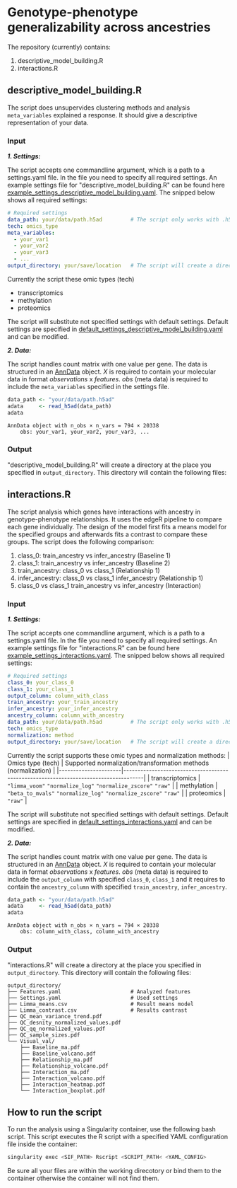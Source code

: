 # Genotype-phenotype generalizability across ancestries

The repository (currently) contains:
1. descriptive_model_building.R
2. interactions.R


## descriptive_model_building.R
The script does unsupervides clustering methods and analysis `meta_variables` explained a response. It should give a descriptive representation of your data.

### Input
***1. Settings:***

The script accepts one commandline argument, which is a path to a settings.yaml file. 
In the file you need to specify all required settings. An example settings file for "descriptive_model_building.R" can be found here [example_settings_descriptive_model_building.yaml](https://github.com/DKatzlberger/Project_Y/blob/main/example_settings_descriptive_model_building.yaml). The snipped below shows all required settings:
```yaml
# Required settings
data_path: your/data/path.h5ad         # The script only works with .h5ad files
tech: omics_type 
meta_variables:
  - your_var1
  - your_var2
  - your_var3   
  - ...                   
output_directory: your/save/location   # The script will create a directory at this place
```
Currently the script these omic types (tech)
- transcriptomics
- methylation
- proteomics

The script will substitute not specified settings with default settings. Default settings are specified in [default_settings_descriptive_model_building.yaml](https://github.com/DKatzlberger/Project_Y/blob/main/default_settings_descriptive_model_building.yaml) and can be modified.


***2. Data:***

The script handles count matrix with one value per gene.
The data is structured in an [AnnData](https://anndata.readthedocs.io/en/stable/) object. 
*X* is required to contain your molecular data in format *observations* x *features*.
*obs* (meta data) is required to include the `meta_variables` specified in the settings file.
```r
data_path <- "your/data/path.h5ad"
adata     <- read_h5ad(data_path)
adata
```
```
AnnData object with n_obs × n_vars = 794 × 20338
    obs: your_var1, your_var2, your_var3, ...
```

### Output
"descriptive_model_building.R" will create a directory at the place you specified in `output_directory`. 
This directory will contain the following files:


## interactions.R
The script analysis which genes have interactions with ancestry in genotype-phenotype relationships. It uses the edgeR pipeline to compare each gene individually. The design of the model first fits a means model for the specified groups and afterwards fits a contrast to compare these groups. The script does the following comparison:
1. class_0: train_ancestry vs infer_ancestry (Baseline 1)
2. class_1: train_ancestry vs infer_ancestry (Baseline 2)
3. train_ancestry: class_0 vs class_1 (Relationship 1)
4. infer_ancestry: class_0 vs class_1 infer_ancestry (Relationship 1)
5. class_0 vs class_1 train_ancestry vs infer_ancestry (Interaction)

### Input
***1. Settings:***

The script accepts one commandline argument, which is a path to a settings.yaml file. 
In the file you need to specify all required settings. An example settings file for "interactions.R" can be found here [example_settings_interactions.yaml](https://github.com/DKatzlberger/Project_Y/blob/main/example_settings_interactions.yaml). The snipped below shows all required settings:
```yaml
# Required settings
class_0: your_class_0                  
class_1: your_class_1                  
output_column: column_with_class       
train_ancestry: your_train_ancestry    
infer_ancestry: your_infer_ancestry    
ancestry_column: column_with_ancestry  
data_path: your/data/path.h5ad         # The script only works with .h5ad files
tech: omics_type                       
normalization: method
output_directory: your/save/location   # The script will create a directory at this place
```
Currently the script supports these omic types and normalization methods:
| Omics type (tech)    | Supported normalization/transformation methods (normalization)                      |
|----------------------|-------------------------------------------------------------------------------------|
| transcriptomics      | `"limma_voom"` `"normalize_log"` `"normalize_zscore"` `"raw"`                       |
| methylation          | `"beta_to_mvals"` `"normalize_log"` `"normalize_zscore"` `"raw"`                    |
| proteomics           | `"raw"`                                                                             |

The script will substitute not specified settings with default settings. Default settings are specified in [default_settings_interactions.yaml](https://github.com/DKatzlberger/Project_Y/blob/main/default_settings_interactions.yaml) and can be modified.

***2. Data:***

The script handles count matrix with one value per gene.
The data is structured in an [AnnData](https://anndata.readthedocs.io/en/stable/) object. 
*X* is required to contain your molecular data in format *observations* x *features*.
*obs* (meta data) is required to include the `output_column` with specified `class_0`, `class_1` and it requires to contain the `ancestry_column` with specified `train_ancestry`, `infer_ancestry`.
```r
data_path <- "your/data/path.h5ad"
adata     <- read_h5ad(data_path)
adata
```
```
AnnData object with n_obs × n_vars = 794 × 20338
    obs: column_with_class, column_with_ancestry
```

### Output

"interactions.R" will create a directory at the place you specified in `output_directory`. 
This directory will contain the following files:

```
output_directory/
├── Features.yaml                      # Analyzed features
├── Settings.yaml                      # Used settings
├── Limma_means.csv                    # Result means model
├── Limma_contrast.csv                 # Results contrast
├── QC_mean_variance_trend.pdf         
├── QC_desnity_normalized_values.pdf 
├── QC_qq_normalized_values.pdf 
├── QC_sample_sizes.pdf
└── Visual_val/
    ├── Baseline_ma.pdf
    ├── Baseline_volcano.pdf
    ├── Relationship_ma.pdf
    ├── Relationship_volcano.pdf
    ├── Interaction_ma.pdf
    ├── Interaction_volcano.pdf
    ├── Interaction_heatmap.pdf
    └── Interaction_boxplot.pdf
```

## How to run the script
To run the analysis using a Singularity container, use the following bash script. 
This script executes the R script with a specified YAML configuration file inside the container:
```bash
singularity exec <SIF_PATH> Rscript <SCRIPT_PATH< <YAML_CONFIG>
```
Be sure all your files are within the working direcotory or bind them to the container otherwise the container will not find them.